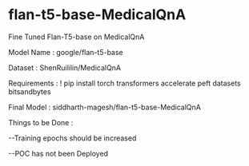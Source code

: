 # flan-t5-base-MedicalQnA
Fine Tuned Flan-T5-base on MedicalQnA

Model Name : google/flan-t5-base

Dataset : ShenRuililin/MedicalQnA

Requirements : ! pip install torch transformers accelerate peft datasets bitsandbytes 

Final Model : siddharth-magesh/flan-t5-base-MedicalQnA

Things to be Done : 

--Training epochs should be increased

--POC has not been Deployed
